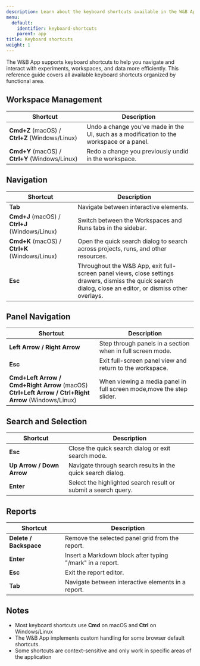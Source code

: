 ```yaml
---
description: Learn about the keyboard shortcuts available in the W&B App.
menu:
  default:
    identifier: keyboard-shortcuts
    parent: app
title: Keyboard shortcuts
weight: 1
---
```


The W&B App supports keyboard shortcuts to help you navigate and interact with experiments, workspaces, and data more efficiently. This reference guide covers all available keyboard shortcuts organized by functional area.

## Workspace Management

| Shortcut | Description |
|----------|-------------|
| **Cmd+Z** (macOS) / **Ctrl+Z** (Windows/Linux) | Undo a change you've made in the UI, such as a modification to the workspace or a panel. |
| **Cmd+Y** (macOS) / **Ctrl+Y** (Windows/Linux) | Redo a change you previously undid in the workspace. |

## Navigation

| Shortcut | Description |
|----------|-------------|
| **Tab** | Navigate between interactive elements. |
| **Cmd+J** (macOS) / **Ctrl+J** (Windows/Linux) | Switch between the Workspaces and Runs tabs in the sidebar. |
| **Cmd+K** (macOS) / **Ctrl+K** (Windows/Linux) | Open the quick search dialog to search across projects, runs, and other resources. |
| **Esc** | Throughout the W&B App, exit full-screen panel views, close settings drawers, dismiss the quick search dialog, close an editor, or dismiss other overlays. |

## Panel Navigation

| Shortcut | Description |
|----------|-------------|
| **Left Arrow / Right Arrow** | Step through panels in a section when in full screen mode. |
| **Esc** | Exit full-screen panel view and return to the workspace. |
| **Cmd+Left Arrow / Cmd+Right Arrow** (macOS)<br>**Ctrl+Left Arrow / Ctrl+Right Arrow** (Windows/Linux) | When viewing a media panel in full screen mode,move the step slider. |

## Search and Selection

| Shortcut | Description |
|----------|-------------|
| **Esc** | Close the quick search dialog or exit search mode. |
| **Up Arrow / Down Arrow** | Navigate through search results in the quick search dialog. |
| **Enter** | Select the highlighted search result or submit a search query. |

## Reports

| Shortcut | Description |
|----------|-------------|
| **Delete / Backspace** | Remove the selected panel grid from the report. |
| **Enter** | Insert a Markdown block after typing "/mark" in a report. |
| **Esc** | Exit the report editor. |
| **Tab** | Navigate between interactive elements in a report. |

## Notes

- Most keyboard shortcuts use **Cmd** on macOS and **Ctrl** on Windows/Linux
- The W&B App implements custom handling for some browser default shortcuts.
- Some shortcuts are context-sensitive and only work in specific areas of the application 